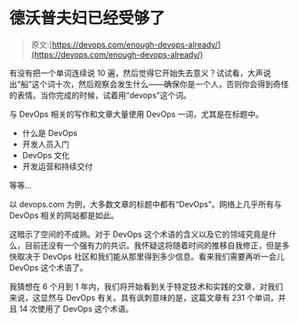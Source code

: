 # 德沃普夫妇已经受够了

> 原文:[https://devops.com/enough-devops-already/](https://devops.com/enough-devops-already/)

有没有把一个单词连续说 10 遍，然后觉得它开始失去意义？试试看，大声说出“船”这个词十次，然后观察会发生什么——确保你是一个人，否则你会得到奇怪的表情。当你完成的时候，试着用“devops”这个词。

与 DevOps 相关的写作和文章大量使用 DevOps 一词，尤其是在标题中。

*   什么是 DevOps
*   开发人员入门
*   DevOps 文化
*   开发运营和持续交付

等等…

以 devops.com 为例，大多数文章的标题中都有“DevOps”。网络上几乎所有与 DevOps 相关的网站都是如此。

这暗示了空间的不成熟。对于 DevOps 这个术语的含义以及它的领域究竟是什么，目前还没有一个强有力的共识。我怀疑这将随着时间的推移自我修正，但是多快取决于 DevOps 社区和我们能从那里得到多少信息。看来我们需要再听一会儿 DevOps 这个术语了。

我猜想在 6 个月到 1 年内，我们将开始看到关于特定技术和实践的文章，对我们来说，这显然与 DevOps 有关。具有讽刺意味的是，这篇文章有 231 个单词，并且 14 次使用了 DevOps 这个术语。